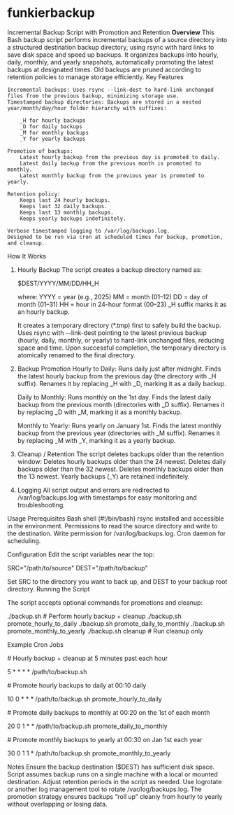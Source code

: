 # funkierbackup

Incremental Backup Script with Promotion and Retention
**Overview**
This Bash backup script performs incremental backups of a source directory into a structured destination backup directory, using rsync with hard links to save disk space and speed up backups. It organizes backups into hourly, daily, monthly, and yearly snapshots, automatically promoting the latest backups at designated times. Old backups are pruned according to retention policies to manage storage efficiently.
Key Features

    Incremental backups: Uses rsync --link-dest to hard-link unchanged files from the previous backup, minimizing storage use.
    Timestamped backup directories: Backups are stored in a nested year/month/day/hour folder hierarchy with suffixes:

        _H for hourly backups
        _D for daily backups
        _M for monthly backups
        _Y for yearly backups

    Promotion of backups:
        Latest hourly backup from the previous day is promoted to daily.
        Latest daily backup from the previous month is promoted to monthly.
        Latest monthly backup from the previous year is promoted to yearly.

    Retention policy:
        Keeps last 24 hourly backups.
        Keeps last 32 daily backups.
        Keeps last 13 monthly backups.
        Keeps yearly backups indefinitely.

    Verbose timestamped logging to /var/log/backups.log.
    Designed to be run via cron at scheduled times for backup, promotion, and cleanup.

How It Works
1. Hourly Backup
    The script creates a backup directory named as:

    $DEST/YYYY/MM/DD/HH_H

    where:
        YYYY = year (e.g., 2025)
        MM = month (01–12)
        DD = day of month (01–31)
        HH = hour in 24-hour format (00–23)
        _H suffix marks it as an hourly backup.

    It creates a temporary directory (*.tmp) first to safely build the backup.
    Uses rsync with --link-dest pointing to the latest previous backup (hourly, daily, monthly, or yearly) to hard-link unchanged files, reducing space and time.
    Upon successful completion, the temporary directory is atomically renamed to the final directory.

2. Backup Promotion
    Hourly to Daily:
        Runs daily just after midnight.
        Finds the latest hourly backup from the previous day (the directory with _H suffix).
        Renames it by replacing _H with _D, marking it as a daily backup.

    Daily to Monthly:
        Runs monthly on the 1st day.
        Finds the latest daily backup from the previous month (directories with _D suffix).
        Renames it by replacing _D with _M, marking it as a monthly backup.

    Monthly to Yearly:
        Runs yearly on January 1st.
        Finds the latest monthly backup from the previous year (directories with _M suffix).
        Renames it by replacing _M with _Y, marking it as a yearly backup.

3. Cleanup / Retention
    The script deletes backups older than the retention window:
        Deletes hourly backups older than the 24 newest.
        Deletes daily backups older than the 32 newest.
        Deletes monthly backups older than the 13 newest.
    Yearly backups (_Y) are retained indefinitely.

4. Logging
    All script output and errors are redirected to /var/log/backups.log with timestamps for easy monitoring and troubleshooting.

Usage
Prerequisites
    Bash shell (#!/bin/bash)
    rsync installed and accessible in the environment.
    Permissions to read the source directory and write to the destination.
    Write permission for /var/log/backups.log.
    Cron daemon for scheduling.

Configuration
Edit the script variables near the top:

SRC="/path/to/source"
DEST="/path/to/backup"

Set SRC to the directory you want to back up, and DEST to your backup root directory.
Running the Script

The script accepts optional commands for promotions and cleanup:

./backup.sh                  # Perform hourly backup + cleanup
./backup.sh promote_hourly_to_daily
./backup.sh promote_daily_to_monthly
./backup.sh promote_monthly_to_yearly
./backup.sh cleanup          # Run cleanup only

Example Cron Jobs

\# Hourly backup + cleanup at 5 minutes past each hour

5 * * * * /path/to/backup.sh

\# Promote hourly backups to daily at 00:10 daily

10 0 * * * /path/to/backup.sh promote_hourly_to_daily

\# Promote daily backups to monthly at 00:20 on the 1st of each month

20 0 1 * * /path/to/backup.sh promote_daily_to_monthly

\# Promote monthly backups to yearly at 00:30 on Jan 1st each year

30 0 1 1 * /path/to/backup.sh promote_monthly_to_yearly

Notes
    Ensure the backup destination ($DEST) has sufficient disk space.
    Script assumes backup runs on a single machine with a local or mounted destination.
    Adjust retention periods in the script as needed.
    Use logrotate or another log management tool to rotate /var/log/backups.log.
    The promotion strategy ensures backups “roll up” cleanly from hourly to yearly without overlapping or losing data.
